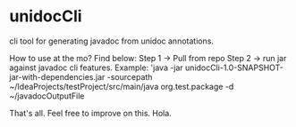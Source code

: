 # unidocCli
cli tool for generating javadoc from unidoc annotations. 

How to use at the mo? Find below:
Step 1 -> Pull from repo
Step 2 -> run jar against javadoc cli features. Example: 'java -jar unidocCli-1.0-SNAPSHOT-jar-with-dependencies.jar -sourcepath ~/IdeaProjects/testProject/src/main/java org.test.package -d ~/javadocOutputFile


That's all. 
Feel free to improve on this. 
Hola.